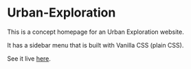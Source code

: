 # Urban-Exploration
This is a concept homepage for an Urban Exploration website. 

It has a sidebar menu that is built with Vanilla CSS (plain CSS).

See it live [here](https://kushalgoel786.github.io/Urban-Exploration/).
